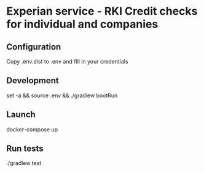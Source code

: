 # Experian service - RKI Credit checks for individual and companies

## Configuration
Copy .env.dist to .env and fill in your credentials

## Development
set -a && source .env && ./gradlew bootRun

## Launch
docker-compose up

## Run tests
./gradlew test
